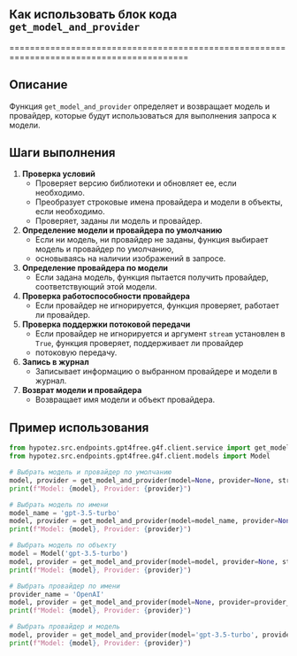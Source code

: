 ## Как использовать блок кода `get_model_and_provider`
=========================================================================================

Описание
-------------------------
Функция `get_model_and_provider`  определяет и возвращает модель и провайдер, которые будут использоваться для выполнения запроса к модели.

Шаги выполнения
-------------------------
1. **Проверка условий**
    - Проверяет версию библиотеки и обновляет ее, если необходимо.
    - Преобразует строковые имена провайдера и модели в объекты, если необходимо.
    - Проверяет, заданы ли модель и провайдер.
2. **Определение модели и провайдера по умолчанию**
    - Если ни модель, ни провайдер не заданы, функция выбирает модель и провайдер по умолчанию, 
    - основываясь на наличии изображений в запросе.
3. **Определение провайдера по модели**
    - Если задана модель, функция пытается получить провайдер, соответствующий этой модели.
4. **Проверка работоспособности провайдера**
    - Если провайдер не игнорируется, функция проверяет, работает ли провайдер.
5. **Проверка поддержки потоковой передачи**
    - Если провайдер не игнорируется и аргумент `stream` установлен в `True`, функция проверяет, поддерживает ли провайдер 
    - потоковую передачу.
6. **Запись в журнал**
    - Записывает информацию о выбранном провайдере и модели в журнал.
7. **Возврат модели и провайдера**
    - Возвращает имя модели и объект провайдера.

Пример использования
-------------------------

```python
from hypotez.src.endpoints.gpt4free.g4f.client.service import get_model_and_provider
from hypotez.src.endpoints.gpt4free.g4f.client.models import Model

# Выбрать модель и провайдер по умолчанию
model, provider = get_model_and_provider(model=None, provider=None, stream=False)
print(f"Model: {model}, Provider: {provider}") 

# Выбрать модель по имени
model_name = 'gpt-3.5-turbo'
model, provider = get_model_and_provider(model=model_name, provider=None, stream=False)
print(f"Model: {model}, Provider: {provider}") 

# Выбрать модель по объекту
model = Model('gpt-3.5-turbo')
model, provider = get_model_and_provider(model=model, provider=None, stream=False)
print(f"Model: {model}, Provider: {provider}") 

# Выбрать провайдер по имени
provider_name = 'OpenAI'
model, provider = get_model_and_provider(model=None, provider=provider_name, stream=False)
print(f"Model: {model}, Provider: {provider}") 

# Выбрать провайдер и модель
model, provider = get_model_and_provider(model='gpt-3.5-turbo', provider='OpenAI', stream=False)
print(f"Model: {model}, Provider: {provider}") 

```